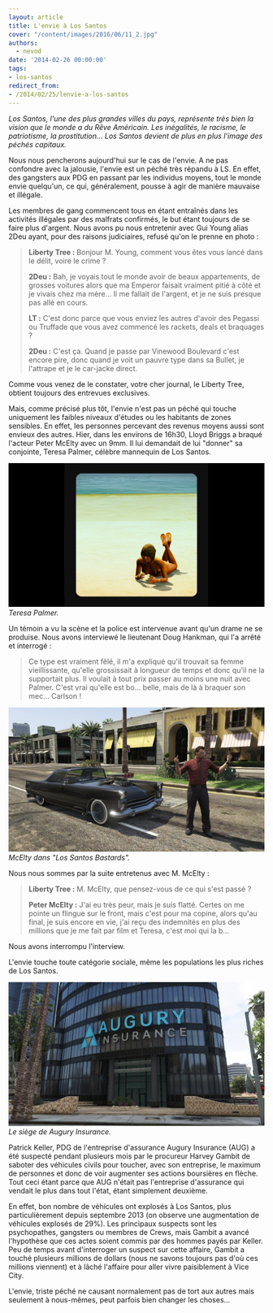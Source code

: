 ```yaml
---
layout: article
title: L'envie à Los Santos
cover: "/content/images/2016/06/11_2.jpg"
authors:
  - nevod
date: '2014-02-26 00:00:00'
tags:
- los-santos
redirect_from:
- /2014/02/25/lenvie-a-los-santos
---
```


_Los Santos, l'une des plus grandes villes du pays, représente très bien la vision que le monde a du Rêve Américain. Les inégalités, le racisme, le patriotisme, la prostitution... Los Santos devient de plus en plus l'image des péchés capitaux._

Nous nous pencherons aujourd'hui sur le cas de l'envie. A ne pas confondre avec la jalousie, l'envie est un péché très répandu à LS. En effet, des gangsters aux PDG en passant par les individus moyens, tout le monde envie quelqu'un, ce qui, généralement, pousse à agir de manière mauvaise et illégale.

Les membres de gang commencent tous en étant entraînés dans les activités illégales par des malfrats confirmés, le but étant toujours de se faire plus d'argent. Nous avons pu nous entretenir avec Gui Young alias 2Deu ayant, pour des raisons judiciaires, refusé qu'on le prenne en photo :

> **Liberty Tree :** Bonjour M. Young, comment vous êtes vous lancé dans le délit, voire le crime ?
> 
> **2Deu :** Bah, je voyais tout le monde avoir de beaux appartements, de grosses voitures alors que ma Emperor faisait vraiment pitié à côté et je vivais chez ma mère... Il me fallait de l'argent, et je ne suis presque pas allé en cours.
> 
> **LT :** C'est donc parce que vous enviez les autres d'avoir des Pegassi ou Truffade que vous avez commencé les rackets, deals et braquages ?
> 
> **2Deu :** C'est ça. Quand je passe par Vinewood Boulevard c'est encore pire, donc quand je voit un pauvre type dans sa Bullet, je l'attrape et je le car-jacke direct.

Comme vous venez de le constater, votre cher journal, le Liberty Tree, obtient toujours des entrevues exclusives.

Mais, comme précisé plus tôt, l'envie n'est pas un péché qui touche uniquement les faibles niveaux d'études ou les habitants de zones sensibles. En effet, les personnes percevant des revenus moyens aussi sont envieux des autres. Hier, dans les environs de 16h30, Lloyd Briggs a braqué l'acteur Peter McElty avec un 9mm. Il lui demandait de lui "donner" sa conjointe, Teresa Palmer, célèbre mannequin de Los Santos.

![Teresa Palmer.](/content/images/2016/06/11_2_0.jpg)
_Teresa Palmer._

Un témoin a vu la scène et la police est intervenue avant qu'un drame ne se produise. Nous avons interviewé le lieutenant Doug Hankman, qui l'a arrêté et interrogé :

> Ce type est vraiment fêlé, il m'a expliqué qu'il trouvait sa femme vieillissante, qu'elle grossissait à longueur de temps et donc qu'il ne la supportait plus. Il voulait à tout prix passer au moins une nuit avec Palmer. C'est vrai qu'elle est bo... belle, mais de là à braquer son mec... Carlson !

![McElty dans "Los Santos Bastards".](/content/images/2016/06/11_1.jpg)
_McElty dans "Los Santos Bastards"._

Nous nous sommes par la suite entretenus avec M. McElty :

> **Liberty Tree :** M. McElty, que pensez-vous de ce qui s'est passé ?
> 
> **Peter McElty :** J'ai eu très peur, mais je suis flatté. Certes on me pointe un flingue sur le front, mais c'est pour ma copine, alors qu'au final, je suis encore en vie, j'ai reçu des indemnités en plus des millions que je me fait par film et Teresa, c'est moi qui la b...

Nous avons interrompu l'interview.

L'envie touche toute catégorie sociale, même les populations les plus riches de Los Santos.

![Le siège de Augury Insurance.](/content/images/2016/06/11_3.jpg)
_Le siège de Augury Insurance._

Patrick Keller, PDG de l'entreprise d'assurance Augury Insurance (AUG) a été suspecté pendant plusieurs mois par le procureur Harvey Gambit de saboter des véhicules civils pour toucher, avec son entreprise, le maximum de personnes et donc de voir augmenter ses actions boursières en flèche. Tout ceci étant parce que AUG n'était pas l'entreprise d'assurance qui vendait le plus dans tout l'état, étant simplement deuxième.

En effet, bon nombre de véhicules ont explosés à Los Santos, plus particulièrement depuis septembre 2013 (on observe une augmentation de véhicules explosés de 29%). Les principaux suspects sont les psychopathes, gangsters ou membres de Crews, mais Gambit a avancé l'hypothèse que ces actes soient commis par des hommes payés par Keller. Peu de temps avant d'interroger un suspect sur cette affaire, Gambit a touché plusieurs millions de dollars (nous ne savons toujours pas d'où ces millions viennent) et à lâché l'affaire pour aller vivre paisiblement à Vice City.

L'envie, triste péché ne causant normalement pas de tort aux autres mais seulement à nous-mêmes, peut parfois bien changer les choses...